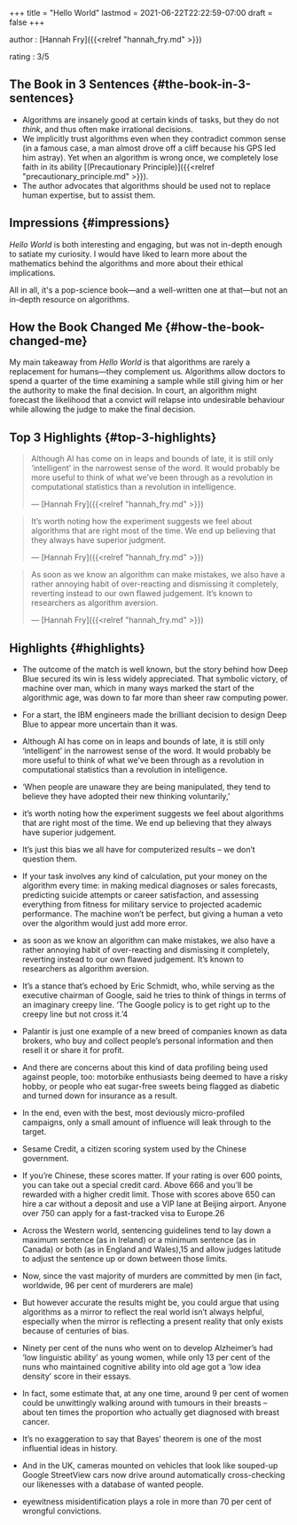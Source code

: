 +++
title = "Hello World"
lastmod = 2021-06-22T22:22:59-07:00
draft = false
+++

author
: [Hannah Fry]({{<relref "hannah_fry.md" >}})


rating
: 3/5


## The Book in 3 Sentences {#the-book-in-3-sentences}

-   Algorithms are insanely good at certain kinds of tasks, but they do not _think_, and thus often make irrational decisions.
-   We implicitly trust algorithms even when they contradict common sense (in a famous case, a man almost drove off a cliff because his GPS led him astray). Yet when an algorithm is wrong once, we completely lose faith in its ability [(Precautionary Principle)]({{<relref "precautionary_principle.md" >}}).
-   The author advocates that algorithms should be used not to replace human expertise, but to assist them.


## Impressions {#impressions}

_Hello World_ is both interesting and engaging, but was not in-depth enough to satiate my curiosity. I would have liked to learn more about the mathematics behind the algorithms and more about their ethical implications.

All in all, it's a pop-science book—and a well-written one at that—but not an in-depth resource on algorithms.


## How the Book Changed Me {#how-the-book-changed-me}

My main takeaway from _Hello World_ is that algorithms are rarely a replacement for humans—they complement us. Algorithms allow doctors to spend a quarter of the time examining a sample while still giving him or her the authority to make the final decision. In court, an algorithm might forecast the likelihood that a convict will relapse into undesirable behaviour while allowing the judge to make the final decision.


## Top 3 Highlights {#top-3-highlights}

> Although AI has come on in leaps and bounds of late, it is still only ‘intelligent’ in the narrowest sense of the word. It would probably be more useful to think of what we’ve been through as a revolution in computational statistics than a revolution in intelligence.
>
> — [Hannah Fry]({{<relref "hannah_fry.md" >}})

<!--quoteend-->

> It’s worth noting how the experiment suggests we feel about algorithms that are right most of the time. We end up believing that they always have superior judgment.
>
> — [Hannah Fry]({{<relref "hannah_fry.md" >}})

<!--quoteend-->

> As soon as we know an algorithm can make mistakes, we also have a rather annoying habit of over-reacting and dismissing it completely, reverting instead to our own flawed judgement. It’s known to researchers as algorithm aversion.
>
> — [Hannah Fry]({{<relref "hannah_fry.md" >}})


## Highlights {#highlights}

-   The outcome of the match is well known, but the story behind how Deep Blue secured its win is less widely appreciated. That symbolic victory, of machine over man, which in many ways marked the start of the algorithmic age, was down to far more than sheer raw computing power.

-   For a start, the IBM engineers made the brilliant decision to design Deep Blue to appear more uncertain than it was.

-   Although AI has come on in leaps and bounds of late, it is still only ‘intelligent’ in the narrowest sense of the word. It would probably be more useful to think of what we’ve been through as a revolution in computational statistics than a revolution in intelligence.

-   ‘When people are unaware they are being manipulated, they tend to believe they have adopted their new thinking voluntarily,’

-   it’s worth noting how the experiment suggests we feel about algorithms that are right most of the time. We end up believing that they always have superior judgement.

-   It’s just this bias we all have for computerized results – we don’t question them.

-   If your task involves any kind of calculation, put your money on the algorithm every time: in making medical diagnoses or sales forecasts, predicting suicide attempts or career satisfaction, and assessing everything from fitness for military service to projected academic performance. The machine won’t be perfect, but giving a human a veto over the algorithm would just add more error.

-   as soon as we know an algorithm can make mistakes, we also have a rather annoying habit of over-reacting and dismissing it completely, reverting instead to our own flawed judgement. It’s known to researchers as algorithm aversion.

-   It’s a stance that’s echoed by Eric Schmidt, who, while serving as the executive chairman of Google, said he tries to think of things in terms of an imaginary creepy line. ‘The Google policy is to get right up to the creepy line but not cross it.’4

-   Palantir is just one example of a new breed of companies known as data brokers, who buy and collect people’s personal information and then resell it or share it for profit.

-   And there are concerns about this kind of data profiling being used against people, too: motorbike enthusiasts being deemed to have a risky hobby, or people who eat sugar-free sweets being flagged as diabetic and turned down for insurance as a result.

-   In the end, even with the best, most deviously micro-profiled campaigns, only a small amount of influence will leak through to the target.

-   Sesame Credit, a citizen scoring system used by the Chinese government.

-   If you’re Chinese, these scores matter. If your rating is over 600 points, you can take out a special credit card. Above 666 and you’ll be rewarded with a higher credit limit. Those with scores above 650 can hire a car without a deposit and use a VIP lane at Beijing airport. Anyone over 750 can apply for a fast-tracked visa to Europe.26

-   Across the Western world, sentencing guidelines tend to lay down a maximum sentence (as in Ireland) or a minimum sentence (as in Canada) or both (as in England and Wales),15 and allow judges latitude to adjust the sentence up or down between those limits.

-   Now, since the vast majority of murders are committed by men (in fact, worldwide, 96 per cent of murderers are male)

-   But however accurate the results might be, you could argue that using algorithms as a mirror to reflect the real world isn’t always helpful, especially when the mirror is reflecting a present reality that only exists because of centuries of bias.

-   Ninety per cent of the nuns who went on to develop Alzheimer’s had ‘low linguistic ability’ as young women, while only 13 per cent of the nuns who maintained cognitive ability into old age got a ‘low idea density’ score in their essays.

-   In fact, some estimate that, at any one time, around 9 per cent of women could be unwittingly walking around with tumours in their breasts – about ten times the proportion who actually get diagnosed with breast cancer.

-   It’s no exaggeration to say that Bayes’ theorem is one of the most influential ideas in history.

-   And in the UK, cameras mounted on vehicles that look like souped-up Google StreetView cars now drive around automatically cross-checking our likenesses with a database of wanted people.

-   eyewitness misidentification plays a role in more than 70 per cent of wrongful convictions.